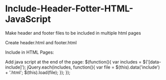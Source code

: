 # Include-Header-Fotter-HTML-JavaScript
Make header and footer files to be included in multiple html pages

Create header.html and footer.html

Include in HTML Pages:
<div data-include="header"></div>
<div data-include="footer"></div>

Add java script at the end of the page:
$(function(){
  var includes = $('[data-include]');
  jQuery.each(includes, function(){
    var file = $(this).data('include') + '.html';
    $(this).load(file);
  });
  });
